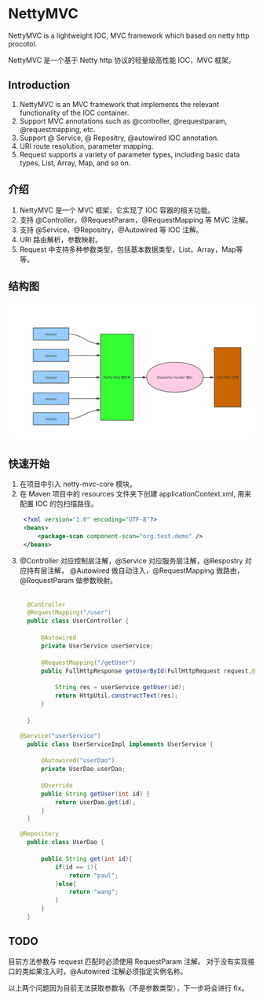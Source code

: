# NettyMVC

NettyMVC is a lightweight IOC, MVC framework which based on netty http procotol.

NettyMVC 是一个基于 Netty http 协议的轻量级高性能 IOC，MVC 框架。


## Introduction
1. NettyMVC is an MVC framework that implements the relevant functionality of the IOC container.
2. Support MVC annotations such as @controller, @requestparam, @requestmapping, etc.
3. Support @ Service, @ Repositry, @autowired IOC annotation.
4. URI route resolution, parameter mapping.
5. Request supports a variety of parameter types, including basic data types, List, Array, Map, and so on.

## 介绍
1. NettyMVC 是一个 MVC 框架，它实现了 IOC 容器的相关功能。
2. 支持 @Controller，@RequestParam，@RequestMapping 等 MVC 注解。
3. 支持 @Service，@Repositry，@Autowired 等 IOC 注解。
4. URI 路由解析，参数映射。
5. Request 中支持多种参数类型，包括基本数据类型，List，Array，Map等等。

## 结构图
![avatar](https://github.com/PaulWang92115/NettyMVC/blob/master/nettymvc.png)

## 快速开始
1. 在项目中引入 netty-mvc-core 模块。
2. 在 Maven 项目中的 resources 文件夹下创建 applicationContext.xml, 用来配置 IOC 的包扫描路径。
   ```xml
    <?xml version="1.0" encoding="UTF-8"?>
    <beans>
        <package-scan component-scan="org.test.demo" />
    </beans>
   ```
 3. @Controller 对应控制层注解，@Service 对应服务层注解，@Respostry 对应持有层注解， @Autowired 做自动注入，@RequestMapping 做路由，
    @RequestParam 做参数映射。
    ```java
    
      @Controller
      @RequestMapping("/user")
      public class UserController {

          @Autowired
          private UserService userService;

          @RequestMapping("/getUser")
          public FullHttpResponse getUserById(FullHttpRequest request,@RequestParam("userId") int id,@RequestParam("name") String name){

              String res = userService.getUser(id);
              return HttpUtil.constructText(res);
          }

      }

    ```
    ```java
    @Service("userService")
      public class UserServiceImpl implements UserService {

          @Autowired("userDao")
          private UserDao userDao;

          @Override
          public String getUser(int id) {
              return userDao.get(id);
          }
      }
    ```
    ```java
    @Repository
      public class UserDao {

          public String get(int id){
              if(id == 1){
                  return "paul";
              }else{
                  return "wang";
              }
          }
      }

    ```
    
## TODO
目前方法参数与 request 匹配时必须使用 RequestParam 注解。
对于没有实现接口的类如果注入时，@Autowired 注解必须指定实例名称。

以上两个问题因为目前无法获取参数名（不是参数类型），下一步将会进行 fix。
    

